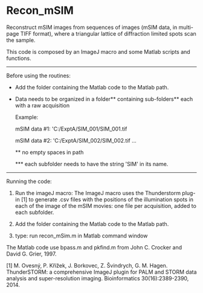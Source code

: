 # Recon_mSIM

Reconstruct mSIM images from sequences of images (mSIM data, in multi-page TIFF format), where a triangular lattice of diffraction limited spots scan the sample.

This code is composed by an ImageJ macro and some Matlab scripts and functions.
__________________
Before using the routines:
* Add the folder containing the Matlab code to the Matlab path.

* Data needs to be organized in a folder** containing sub-folders** each with a raw acquisition

	Example:

	mSIM data #1: 'C:/ExptA/SIM_001/SIM_001.tif

	mSIM data #2: 'C:/ExptA/SIM_002/SIM_002.tif
	...

	** no empty spaces in path
	
	*** each subfolder needs to have the string 'SIM' in its name.
__________________

Running the code:

1. Run the imageJ macro: 
The ImageJ macro uses the Thunderstorm plug-in [1] to generate .csv files with the positions of the illumination spots in each of the image of the mSIM movies: one file per acquisition, added to each subfolder.

2. Add the folder containing the Matlab code to the Matlab path.

3. type: run recon_mSim.m in Matlab command window

The Matlab code use bpass.m and pkfind.m from John C. Crocker and David G. Grier, 1997.  






[1] M. Ovesný, P. Křížek, J. Borkovec, Z. Švindrych, G. M. Hagen. ThunderSTORM: a comprehensive ImageJ plugin for PALM and STORM data analysis and super-resolution imaging. Bioinformatics 30(16):2389-2390, 2014.
